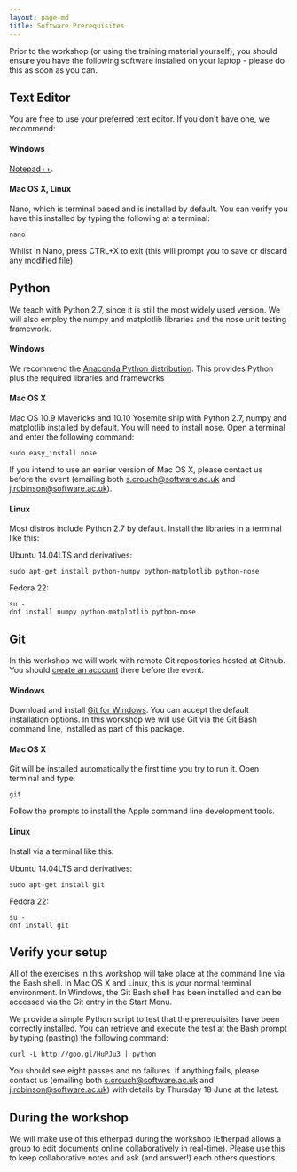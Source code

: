 ```yaml
---
layout: page-md
title: Software Prerequisites
---
```


Prior to the workshop (or using the training material yourself), you should ensure you have the following software installed on your laptop - please do this as soon as you can.


## Text Editor

You are free to use your preferred text editor. If you don&#39;t have one, we recommend:

#### Windows

[Notepad++](https://notepad-plus-plus.org/download/).

#### Mac OS X, Linux

Nano, which is terminal based and is installed by default. You can verify you have this installed by typing the following at a terminal:</p>

~~~ {.code}
nano
~~~

Whilst in Nano, press CTRL+X to exit (this will prompt you to save or discard any modified file).


## Python

We teach with Python 2.7, since it is still the most widely used version. We will also employ the numpy and matplotlib libraries and the nose unit testing framework.

#### Windows

We recommend the [Anaconda Python distribution](http://continuum.io/downloads). This provides Python plus the required libraries and frameworks

#### Mac OS X

Mac OS 10.9 Mavericks and 10.10 Yosemite ship with Python 2.7, numpy and matplotlib installed by default. You will need to install nose. Open a terminal and enter the following command:

~~~ {.code}
sudo easy_install nose
~~~

If you intend to use an earlier version of Mac OS X, please contact us before the event (emailing both s.crouch@software.ac.uk and j.robinson@software.ac.uk).

#### Linux

Most distros include Python 2.7 by default. Install the libraries in a terminal like this:

Ubuntu 14.04LTS and derivatives:

~~~ {.code}
sudo apt-get install python-numpy python-matplotlib python-nose
~~~

Fedora 22:

~~~ {.code}
su -
dnf install numpy python-matplotlib python-nose
~~~

## Git

In this workshop we will work with remote Git repositories hosted at Github. You should [create an account](https://github.com/join) there before the event.

#### Windows

Download and install [Git for Windows](http://git-scm.com/download/win). You can accept the default installation options. In this workshop we will use Git via the Git Bash command line, installed as part of this package.

#### Mac OS X

Git will be installed automatically the first time you try to run it.  Open  terminal and type:

~~~ {.code}
git
~~~

Follow the prompts to install the Apple command line development tools.

#### Linux

Install via a terminal like this:

Ubuntu 14.04LTS and derivatives:

~~~ {.code}
sudo apt-get install git
~~~

Fedora 22:

~~~ {.code}
su -
dnf install git
~~~

## Verify your setup

All of the exercises in this workshop will take place at the command line via the Bash shell.  In Mac OS X and Linux, this is your normal terminal environment.  In Windows, the Git Bash shell has been installed and can be accessed via the Git entry in the Start Menu.

We provide a simple Python script to test that the prerequisites have been correctly installed. You can retrieve and execute the test at the Bash prompt by typing (pasting) the following command:

~~~ {.code}
curl -L http://goo.gl/HuPJu3 | python
~~~

You should see eight passes and no failures.  If anything fails, please contact us (emailing both s.crouch@software.ac.uk and j.robinson@software.ac.uk) with details by Thursday 18 June at the latest.

## During the workshop

We will make use of this etherpad during the workshop (Etherpad allows a group to edit documents online collaboratively in real-time). Please use this to keep collaborative notes and ask (and answer!) each others questions.